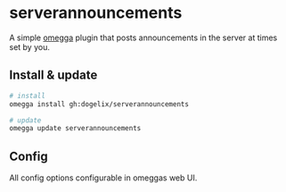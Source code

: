 # serverannouncements

A simple [omegga](https://github.com/brickadia-community/omegga) plugin that posts announcements in the server at times set by you.


## Install & update

```bash
# install
omegga install gh:dogelix/serverannouncements

# update
omegga update serverannouncements
```

## Config

All config options configurable in omeggas web UI.
